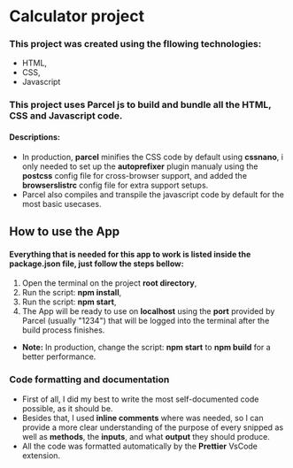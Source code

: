 # Calculator project

### This project was created using the fllowing technologies:
* HTML,
* CSS,
* Javascript

### This project uses Parcel js to build and bundle all the HTML, CSS and Javascript code.
#### Descriptions:
- In production, **parcel** minifies the CSS code by default using **cssnano**, i only needed to set up the **autoprefixer** plugin manualy using the **postcss** config file for cross-browser support, and added the **browserslistrc** config file for extra support setups.
- Parcel also compiles and transpile the javascript code by default for the most basic usecases.
## How to use the App
#### Everything that is needed for this app to work is listed inside the package.json file, just follow the steps bellow:
1. Open the terminal on the project **root directory**,
2. Run the script: **npm install**,
3. Run the script: **npm start**,
4. The App will be ready to use on **localhost** using the **port** provided by Parcel (usually "1234") that will be logged into the terminal after the build process finishes.
* **Note:** In production, change the script: **npm start** to **npm build** for a better performance.

### Code formatting and documentation
 * First of all, I did my best to write the most self-documented code possible, as it should be.
 * Besides that, I used **inline comments** where was needed, so I can provide a more clear understanding of the purpose of every snipped as well as **methods**, the **inputs**, and what **output** they should produce.
 * All the code was formatted automatically by the **Prettier** VsCode extension. 
